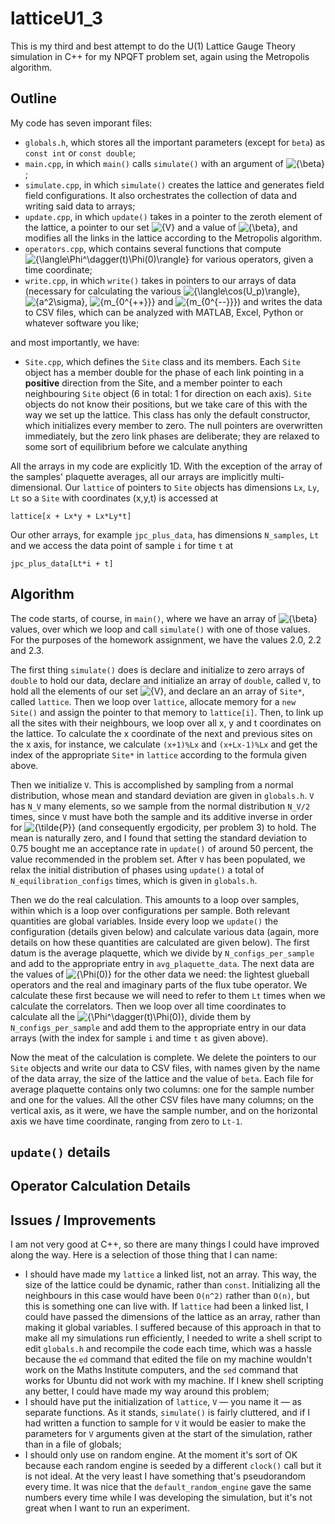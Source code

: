 # latticeU1_3

This is my third and best attempt to do the U(1) Lattice Gauge Theory simulation in C++ for my NPQFT problem set, again using the Metropolis algorithm.

## Outline

My code has seven imporant files:
* `globals.h`, which stores all the important parameters (except for `beta`) as `const int` or `const double`;
* `main.cpp`, in which `main()` calls `simulate()` with an argument of <img src="https://latex.codecogs.com/svg.latex?{\beta}" alt="{\beta}">;
* `simulate.cpp`, in which `simulate()` creates the lattice and generates field field configurations. It also orchestrates the collection of data and writing said data to arrays;
* `update.cpp`, in which `update()` takes in a pointer to the zeroth element of the lattice, a pointer to our set <img src="https://latex.codecogs.com/svg.latex?{V}" alt="{V}"> and a value of <img src="https://latex.codecogs.com/svg.latex?{\beta}" alt="{\beta}">, and modifies all the links in the lattice according to the Metropolis algorithm.
* `operators.cpp`, which contains several functions that compute <img src="https://latex.codecogs.com/svg.latex?{\langle\Phi^\dagger(t)\Phi(0)\rangle}" alt="{\langle\Phi^\dagger(t)\Phi(0)\rangle}"> for various operators, given a time coordinate;
* `write.cpp`, in which `write()` takes in pointers to our arrays of data (necessary for calculating the various
<img src="https://latex.codecogs.com/svg.latex?{\langle\cos(U_p)\rangle}" alt="{\langle\cos(U_p)\rangle}">, <img src="https://latex.codecogs.com/svg.latex?{a^2\sigma}" alt="{a^2\sigma}">, <img src="https://latex.codecogs.com/svg.latex?{m_{0^{++}}}" alt="{m_{0^{++}}}"> and <img src="https://latex.codecogs.com/svg.latex?{m_{0^{--}}}" alt="{m_{0^{--}}}">) and writes the data to CSV files, which can be analyzed with MATLAB, Excel, Python or whatever software you like;

and most importantly, we have:
* `Site.cpp`, which defines the `Site` class and its members. Each `Site` object has a member double for the phase of each link pointing in a **positive** direction from the Site, and a member pointer to each neighbouring `Site` object (6 in total: 1 for direction on each axis). `Site` objects do not know their positions, but we take care of this with the way we set up the lattice. This class has only the default constructor, which initializes every member to zero. The null pointers are overwritten immediately, but the zero link phases are deliberate; they are relaxed to some sort of equilibrium before we calculate anything

All the arrays in my code are explicitly 1D. With the exception of the array of the samples' plaquette averages, all our arrays are implicitly multi-dimensional. Our `lattice` of pointers to `Site` objects has dimensions `Lx`, `Ly`, `Lt` so a `Site` with coordinates (x,y,t) is accessed at
```
lattice[x + Lx*y + Lx*Ly*t]
```
Our other arrays, for example `jpc_plus_data`, has dimensions `N_samples`, `Lt` and we access the data point of sample `i` for time `t` at
```
jpc_plus_data[Lt*i + t]
```

## Algorithm

The code starts, of course, in `main()`, where we have an array of <img src="https://latex.codecogs.com/svg.latex?{\beta}" alt="{\beta}"> values, over which we loop and call `simulate()` with one of those values. For the purposes of the homework assignment, we have the values 2.0, 2.2 and 2.3.

The first thing `simulate()` does is declare and initialize to zero arrays of `double` to hold our data, declare and initialize an array of `double`, called `V`, to hold all the elements of our set <img src="https://latex.codecogs.com/svg.latex?{V}" alt="{V}">, and declare an an array of `Site*`, called `lattice`. Then we loop over `lattice`, allocate memory for a `new Site()` and assign the pointer to that memory to `lattice[i]`. Then, to link up all the sites with their neighbours, we loop over all x, y and t coordinates on the lattice. To calculate the x coordinate of the next and previous sites on the x axis, for instance, we calculate `(x+1)%Lx` and `(x+Lx-1)%Lx` and get the index of the appropriate `Site*` in `lattice` according to the formula given above.

Then we initialize `V`. This is accomplished by sampling from a normal distribution, whose mean and standard deviation are given in `globals.h`. `V` has `N_V` many elements, so we sample from the normal distribution `N_V/2` times, since `V` must have both the sample and its additive inverse in order for <img src="https://latex.codecogs.com/svg.latex?{\tilde{P}}" alt="{\tilde{P}}"> (and consequently ergodicity, per problem 3) to hold. The mean is naturally zero, and I found that setting the standard deviation to 0.75 bought me an acceptance rate in `update()` of around 50 percent, the value recommended in the problem set. After `V` has been populated, we relax the initial distribution of phases using `update()` a total of `N_equilibration_configs` times, which is given in `globals.h`.

Then we do the real calculation. This amounts to a loop over samples, within which is a loop over configurations per sample. Both relevant quantities are global variables. Inside every loop we `update()` the configuration (details given below) and calculate various data (again, more details on how these quantities are calculated are given below). The first datum is the average plaquette, which we divide by `N_configs_per_sample` and add to the appropriate entry in `avg_plaquette_data`. The next data are the values of <img src="https://latex.codecogs.com/svg.latex?{\Phi(0)}" alt="{\Phi(0)}"> for the other data we need: the lightest glueball operators and the real and imaginary parts of the flux tube operator. We calculate these first because we will need to refer to them `Lt` times when we calculate the correlators. Then we loop over all time coordinates to calculate all the <img src="https://latex.codecogs.com/svg.latex?{\Phi^\dagger(t)\Phi(0)}" alt="{\Phi^\dagger(t)\Phi(0)}">, divide them by `N_configs_per_sample` and add them to the appropriate entry in our data arrays (with the index for sample `i` and time `t` as given above).

Now the meat of the calculation is complete. We delete the pointers to our `Site` objects and write our data to CSV files, with names given by the name of the data array, the size of the lattice and the value of `beta`. Each file for average plaquette contains only two columns: one for the sample number and one for the values. All the other CSV files have many columns; on the vertical axis, as it were, we have the sample number, and on the horizontal axis we have time coordinate, ranging from zero to `Lt-1`.

## `update()` details



## Operator Calculation Details



## Issues / Improvements

I am not very good at C++, so there are many things I could have improved along the way. Here is a selection of those thing that I can name:
* I should have made my `lattice` a linked list, not an array. This way, the size of the lattice could be dynamic, rather than `const`. Initializing all the neighbours in this case would have been `O(n^2)` rather than `O(n)`, but this is something one can live with. If `lattice` had been a linked list, I could have passed the dimensions of the lattice as an array, rather than making it global variables. I suffered because of this approach in that to make all my simulations run efficiently, I needed to write a shell script to edit `globals.h` and recompile the code each time, which was a hassle because the `ed` command that edited the file on my machine wouldn't work on the Maths Institute computers, and the `sed` command that works for Ubuntu did not work with my machine. If I knew shell scripting any better, I could have made my way around this problem;
* I should have put the initialization of `lattice`, `V` — you name it — as separate functions. As it stands, `simulate()` is fairly cluttered, and if I had written a function to sample for `V` it would be easier to make the parameters for `V` arguments given at the start of the simulation, rather than in a file of globals;
* I should only use on random engine. At the moment it's sort of OK because each random engine is seeded by a different `clock()` call but it is not ideal. At the very least I have something that's pseudorandom every time. It was nice that the `default_random_engine` gave the same numbers every time while I was developing the simulation, but it's not great when I want to run an experiment.

<!-- <img src="https://latex.codecogs.com/svg.latex?{}" alt="{}"> -->
